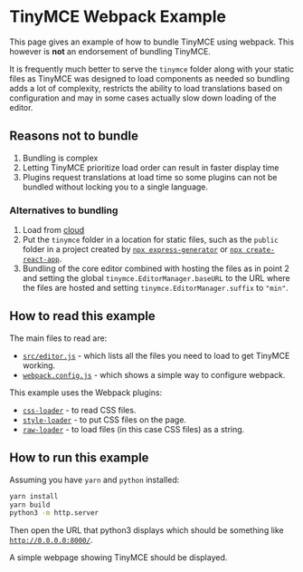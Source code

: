 # TinyMCE Webpack Example

This page gives an example of how to bundle TinyMCE using webpack. This however
is **not** an endorsement of bundling TinyMCE. 

It is frequently much better to serve the `tinymce` folder along with your
static files as TinyMCE was designed to load components as needed so bundling
adds a lot of complexity, restricts the ability to load translations based on
configuration and may in some cases actually slow down loading of the
editor.

## Reasons not to bundle

1. Bundling is complex
2. Letting TinyMCE prioritize load order can result in faster display time
2. Plugins request translations at load time so some plugins can not be bundled 
without locking you to a single language.

### Alternatives to bundling

1. Load from [cloud](https://www.tiny.cloud/auth/signup/)
2. Put the `tinymce` folder in a location for static files, such as the `public` folder in a project created by [`npx express-generator`](http://expressjs.com/en/starter/generator.html) or [`npx create-react-app`](https://create-react-app.dev/docs/getting-started).
3. Bundling of the core editor combined with hosting the files as in point 2 and setting the global `tinymce.EditorManager.baseURL` to the URL where the files are hosted and setting `tinymce.EditorManager.suffix` to `"min"`.

## How to read this example

The main files to read are:
- [`src/editor.js`](src/editor.js) - which lists all the files you need to load to get TinyMCE working.
- [`webpack.config.js`](webpack.config.js) - which shows a simple way to configure webpack.

This example uses the Webpack plugins:
- [`css-loader`](https://webpack.js.org/loaders/css-loader/) - to read CSS files.
- [`style-loader`](https://webpack.js.org/loaders/style-loader/) - to put CSS files on the page.
- [`raw-loader`](https://www.npmjs.com/package/raw-loader) - to load files (in this case CSS files) as a string.

## How to run this example
Assuming you have `yarn` and `python` installed:
```sh
yarn install
yarn build
python3 -m http.server
```
Then open the URL that python3 displays which should be something like [`http://0.0.0.0:8000/`](http://0.0.0.0:8000/).

A simple webpage showing TinyMCE should be displayed.